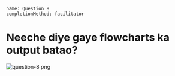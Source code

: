 ```ngMeta
name: Question 8
completionMethod: facilitator

```

# Neeche diye gaye flowcharts ka output batao?

![question-8 png](https://storage.googleapis.com/ng-curriculum-images/python-flowcharts/nested-loop-worksheet/5.7-question8.png)


